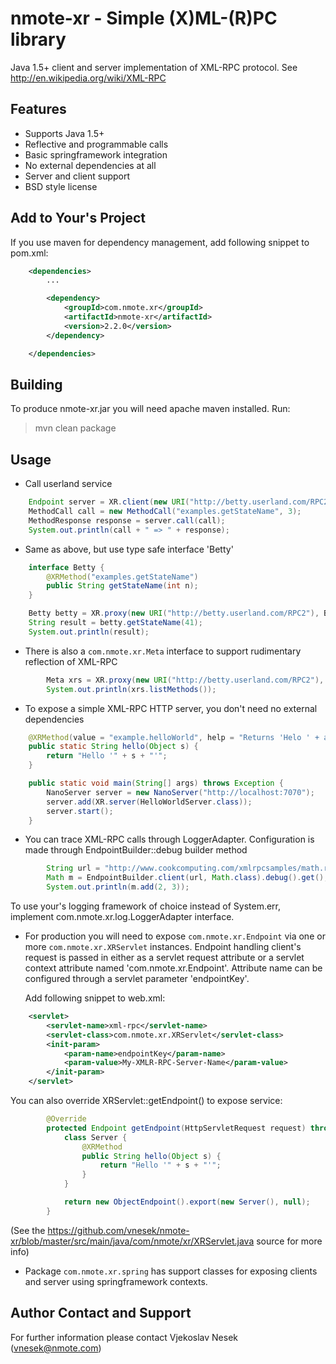 nmote-xr - Simple (X)ML-(R)PC library
=====================================

Java 1.5+ client and server implementation of XML-RPC protocol.
See http://en.wikipedia.org/wiki/XML-RPC

Features
--------
* Supports Java 1.5+
* Reflective and programmable calls
* Basic springframework integration
* No external dependencies at all
* Server and client support
* BSD style license


Add to Your's Project
---------------------

If you use maven for dependency management, add following snippet to pom.xml:

```xml
	<dependencies>
		...

		<dependency>
			<groupId>com.nmote.xr</groupId>
			<artifactId>nmote-xr</artifactId>
			<version>2.2.0</version>
		</dependency>

	</dependencies>
```

Building
--------
To produce nmote-xr.jar you will need apache maven installed. Run:

> mvn clean package

Usage
-----

* Call userland service

```java
	Endpoint server = XR.client(new URI("http://betty.userland.com/RPC2"));
	MethodCall call = new MethodCall("examples.getStateName", 3);
	MethodResponse response = server.call(call);
	System.out.println(call + " => " + response);
```

* Same as above, but use type safe interface 'Betty'

```java
	interface Betty {
		@XRMethod("examples.getStateName")
		public String getStateName(int n);
	}

	Betty betty = XR.proxy(new URI("http://betty.userland.com/RPC2"), Betty.class);
	String result = betty.getStateName(41);
	System.out.println(result);
```

* There is also a `com.nmote.xr.Meta` interface to support rudimentary reflection of XML-RPC

```java
		Meta xrs = XR.proxy(new URI("http://betty.userland.com/RPC2"), Meta.class);
		System.out.println(xrs.listMethods());
```

* To expose a simple XML-RPC HTTP server, you don't need no external dependencies

```java
	@XRMethod(value = "example.helloWorld", help = "Returns 'Helo ' + argument")
	public static String hello(Object s) {
		return "Hello '" + s + "'";
	}

	public static void main(String[] args) throws Exception {
		NanoServer server = new NanoServer("http://localhost:7070");
		server.add(XR.server(HelloWorldServer.class));
		server.start();
	}
```

* You can trace XML-RPC calls through LoggerAdapter. Configuration is made through
  EndpointBuilder::debug builder method

```java
		String url = "http://www.cookcomputing.com/xmlrpcsamples/math.rem";
		Math m = EndpointBuilder.client(url, Math.class).debug().get();
		System.out.println(m.add(2, 3));
```

To use your's logging framework of choice instead of System.err, implement
com.nmote.xr.log.LoggerAdapter interface.


* For production you will need to expose `com.nmote.xr.Endpoint` via one or  more
  `com.nmote.xr.XRServlet` instances. Endpoint handling client's request is passed
  in either as a servlet request attribute or a servlet context attribute named
  'com.nmote.xr.Endpoint'. Attribute name can be configured through a servlet
  parameter 'endpointKey'.

  Add following snippet to web.xml:

```xml
  	<servlet>
		<servlet-name>xml-rpc</servlet-name>
		<servlet-class>com.nmote.xr.XRServlet</servlet-class>
		<init-param>
			<param-name>endpointKey</param-name>
			<param-value>My-XMLR-RPC-Server-Name</param-value>
		</init-param>
	</servlet>
```

  You can also override XRServlet::getEndpoint() to expose service:

```java
		@Override
		protected Endpoint getEndpoint(HttpServletRequest request) throws ServletException {
			class Server {
				@XRMethod
				public String hello(Object s) {
					return "Hello '" + s + "'";
				}
			}

			return new ObjectEndpoint().export(new Server(), null);
		}
```

  (See the https://github.com/vnesek/nmote-xr/blob/master/src/main/java/com/nmote/xr/XRServlet.java source for more info)

* Package `com.nmote.xr.spring` has support classes for exposing clients and
  server using springframework contexts.


Author Contact and Support
--------------------------

For further information please contact
Vjekoslav Nesek (vnesek@nmote.com)
